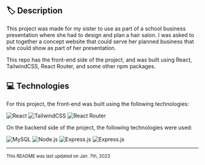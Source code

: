 ## :label: Description
This project was made for my sister to use as part of a school business presentation where she had to design and plan a hair salon. I was asked to put together a concept website that could serve her planned business that she could show as part of her presentation.

This repo has the front-end side of the project, and was built using React, TailwindCSS, React Router, and some other npm packages.

## :computer: Technologies
For this project, the front-end was built using the following technologies:

![React](https://img.shields.io/badge/-React-61dbfb?style=for-the-badge&logo=react&logoColor=grey)
![TailwindCSS](https://img.shields.io/badge/-TailwindCSS-07b0ce?style=for-the-badge&logo=tailwindcss&logoColor=white)
![React Router](https://img.shields.io/badge/-React%20Router-c5021a?style=for-the-badge&logo=reactrouter&logoColor=white)

On the backend side of the project, the following technologies were used:

![MySQL](https://img.shields.io/badge/-MySQL-dd8a00?style=for-the-badge&logo=mysql&logoColor=white)
![Node.js](https://img.shields.io/badge/-Node.js-75aa61?style=for-the-badge&logo=nodedotjs&logoColor=white)
![Express.js](https://img.shields.io/badge/-Express.js-black?style=for-the-badge&logo=express&logoColor=white)
![Express.js](https://img.shields.io/badge/-dotenv-e0ca3c?style=for-the-badge&logo=dotenv&logoColor=grey)

---

<sup>This README was last updated on Jan. 7th, 2023</sup>